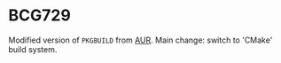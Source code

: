 # BCG729

Modified version of `PKGBUILD` from  [AUR](//aur.archlinux.org/packages/bcg729).
Main change: switch to 'CMake' build system.
